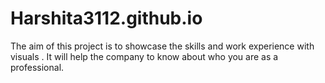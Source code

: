 # Harshita3112.github.io
The aim of this project is to showcase the skills and work experience with visuals . It will help the company to know about who you are as a professional.
